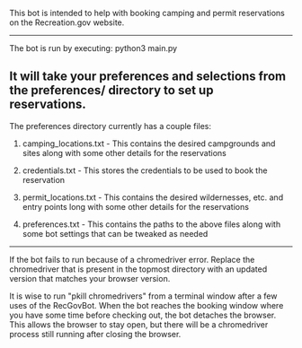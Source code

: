 This bot is intended to help with booking camping and permit reservations on the Recreation.gov website.

------------------------------------------------------------------------------------
The bot is run by executing: python3 main.py

It will take your preferences and selections from the preferences/ directory to set up reservations.
---------------------------------------------------------------------------------------
The preferences directory currently has a couple files:

1. camping_locations.txt - This contains the desired campgrounds and sites along with some other details for the reservations

2. credentials.txt - This stores the credentials to be used to book the reservation

3. permit_locations.txt - This contains the desired wildernesses, etc. and entry points long with some other details for the reservations

4. preferences.txt - This contains the paths to the above files along with some bot settings that can be tweaked as needed
---------------------------------------------------------------------------------------
If the bot fails to run because of a chromedriver error. Replace the chromedriver that is present in the topmost directory with an updated version that matches your browser version.

It is wise to run "pkill chromedrivers" from a terminal window after a few uses of the RecGovBot. When the bot reaches the booking window where you have some time before checking out, the bot detaches the browser. This allows the browser to stay open, but there will be a chromedriver process still running after closing the browser.
